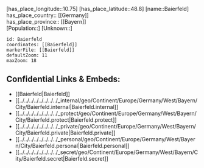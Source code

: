 ﻿---
location: [48.8,10.75] 
mapzoom: [7,12] 
mapmarker: city 
type: City
tags:
- geo/City


SpocWebEntityId: 28988
isDeleted: false
confidential: public

---
[has_place_longitude::10.75] 
[has_place_latitude::48.8] 
[name::Baierfeld] 
has_place_country:: [[Germany]]  
has_place_province:: [[Bayern]]  
[Population::] 
[Unknown::] 


```leaflet
id: Baierfeld
coordinates: [[Baierfeld]] 
markerFile: [[Baierfeld]] 
defaultZoom: 11 
maxZoom: 18
```


## Confidential Links & Embeds: 
- [[Baierfeld|Baierfeld]]  
- [[../../../../../../../../_internal/geo/Continent/Europe/Germany/West/Bayern/City/Baierfeld.internal|Baierfeld.internal]] 
- [[../../../../../../../../_protect/geo/Continent/Europe/Germany/West/Bayern/City/Baierfeld.protect|Baierfeld.protect]] 
- [[../../../../../../../../_private/geo/Continent/Europe/Germany/West/Bayern/City/Baierfeld.private|Baierfeld.private]] 
- [[../../../../../../../../_personal/geo/Continent/Europe/Germany/West/Bayern/City/Baierfeld.personal|Baierfeld.personal]] 
- [[../../../../../../../../_secret/geo/Continent/Europe/Germany/West/Bayern/City/Baierfeld.secret|Baierfeld.secret]] 
